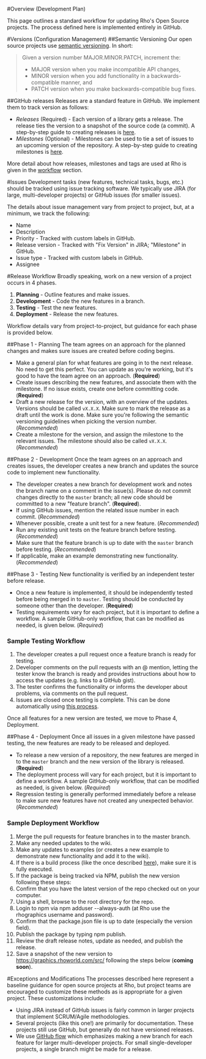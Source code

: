 #Overview (Development Plan)

This page outlines a standard workflow for updating Rho's Open Source projects. The process defined here is implemented entirely in GitHub. 

#Versions (Configuration Management)
##Semantic Versioning
Our open source projects use [semantic versioning](http://semver.org/). In short: 

> Given a version number MAJOR.MINOR.PATCH, increment the:
> 
> - MAJOR version when you make incompatible API changes,
> - MINOR version when you add functionality in a backwards-compatible manner, and
> - PATCH version when you make backwards-compatible bug fixes.

##GitHub releases
Releases are a standard feature in GitHub. We implement them to track version as follows: 
- _Releases_ (Required) - Each version of a library gets a release. The release ties the version to a snapshot of the source code (a commit). A    step-by-step guide to creating releases is [here](https://help.github.com/articles/creating-releases/). 
- _Milestones_ (Optional) - Milestones can be used to tie a set of issues to an upcoming version of the repository. A step-by-step guide to creating milestones is [here](https://help.github.com/articles/creating-and-editing-milestones-for-issues-and-pull-requests/).

More detail about how releases, milestones and tags are used at Rho is given in the [workflow](#release-workflow) section. 

#Issues
Development tasks (new features, technical tasks, bugs, etc.) should be tracked using issue tracking software. We typically use JIRA (for large, multi-developer projects) or GitHub issues (for smaller issues). 

The details about issue management vary from project to project, but, at a minimum, we track the following:
- Name
- Description
- Priority - Tracked with custom labels in GitHub. 
- Release version - Tracked with "Fix Version" in JIRA; "Milestone" in GitHub.
- Issue type - Tracked with custom labels in GitHub. 
- Assignee

#Release Workflow
Broadly speaking, work on a new version of a project occurs in 4 phases.

1. **Planning** - Outline features and make issues. 
2. **Development** - Code the new features in a branch. 
3. **Testing** - Test the new features. 
4. **Deployment** - Release the new features.

Workflow details vary from project-to-project, but guidance for each phase is provided below.

##Phase 1 - Planning
The team agrees on an approach for the planned changes and makes sure issues are created before coding begins.

- Make a general plan for what features are going in to the next release. No need to get this perfect. You can update as you're working, but it's good to have the team agree on an approach. (**Required**)
- Create issues describing the new features, and associate them with the milestone. If no issue exists, create one before committing code. (**Required**)
- Draft a new release for the version, with an overview of the updates. Versions should be called `vX.X.X`. Make sure to mark the release as a draft until the work is done.  Make sure you're following the semantic versioning guidelines when picking the version number. (*Recommended*)
- Create a milestone for the version, and assign the milestone to the relevant issues. The milestone should also be called `vX.X.X`. (*Recommended*)

##Phase 2 - Development
Once the team agrees on an approach and creates issues, the developer creates a new branch and updates the source code to implement new functionality.

- The developer creates a new branch for development work and notes the branch name on a comment in the issue(s). Please do not commit changes directly to the `master` branch; all new code should be committed to a new "feature branch". (**Required**).
- If using GitHub issues, mention the related issue number in each commit. (*Recommended*) 
- Whenever possible, create a unit test for a new feature. (*Recommended*)
- Run any existing unit tests on the feature branch before testing. (*Recommended*)
- Make sure that the feature branch is up to date with the `master` branch before testing. (*Recommended*)
- If applicable, make an example demonstrating new functionality. (*Recommended*)

##Phase 3 - Testing
New functionality is verified by an independent tester before release. 

- Once a new feature is implemented, it should be independently tested before being merged in to `master`. Testing should be conducted by someone other than the developer. (**Required**)
- Testing requirements vary for each project, but it is important to define a workflow. A sample GitHub-only workflow, that can be modified as needed, is given below. (*Required*)

### Sample Testing Workflow
 1. The developer creates a pull request once a feature branch is ready for testing.
 2. Developer comments on the pull requests with an @ mention, letting the tester know the branch is ready and provides instructions about how to access the updates (e.g. links to a GitHub gist). 
 3. The tester confirms the functionality or informs the developer about problems, via comments on the pull request. 
 4. Issues are closed once testing is complete. This can be done automatically using [this process](https://github.com/blog/1506-closing-issues-via-pull-requests).

Once all features for a new version are tested, we move to Phase 4, Deployment. 

##Phase 4 - Deployment
Once all issues in a given milestone have passed testing, the new features are ready to be released and deployed.

- To release a new version of a repository, the new features are merged in to the `master` branch and the new version of the library is released. (**Required**)
- The deployment process will vary for each project, but it is important to define a workflow. A sample GitHub-only workflow, that can be modified as needed, is given below. (*Required*)
- Regression testing is generally performed immediately before a release to make sure new features have not created any unexpected behavior. (*Recommended*)

### Sample Deployment Workflow
  1. Merge the pull requests for feature branches in to the master branch.
  2. Make any needed updates to the wiki.
  3. Make any updates to examples (or creates a new example to demonstrate new functionality and add it to the wiki).
  4. If there is a build process (like the once described [here](https://github.com/RhoInc/webcharts-wrapper-boilerplate/wiki)), make sure it is fully executed.
  5. If the package is being tracked via NPM, publish the new version following these steps:  
   1. Confirm that you have the latest version of the repo checked out on your computer.
   2. Using a shell, browse to the root directory for the repo.
   3. Login to npm via npm adduser --always-auth (at Rho use the rhographics username and password).
   4. Confirm that the package.json file is up to date (especially the version field).
   5. Publish the package by typing npm publish.
  6. Review the draft release notes, update as needed, and publish the release.
  7. Save a snapshot of the new version to https://graphics.rhoworld.com/src/ following the steps below (__coming soon__).

#Exceptions and Modifications
The processes described here represent a baseline guidance for open source projects at Rho, but project teams are encouraged to customize these methods as is appropriate for a given project. These customizations include: 

- Using JIRA instead of GitHub issues is fairly common in larger projects that implement SCRUM/Agile methodologies. 
- Several projects (like this one!) are primarily for documentation. These projects still use GitHub, but generally do not have versioned releases. 
- We use [GitHub flow](https://guides.github.com/introduction/flow/) which emphasizes making a new branch for each feature for larger multi-developer projects. For small single-developer projects, a single branch might be made for a release. 

